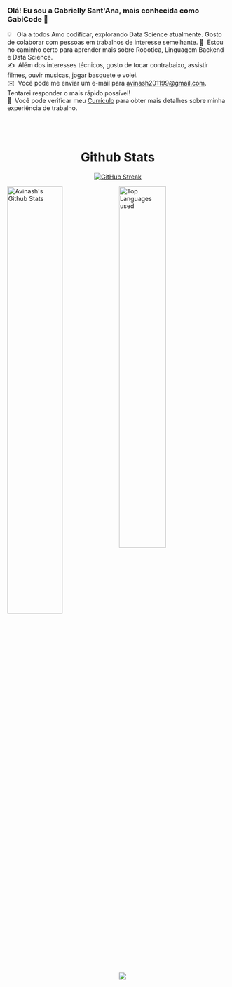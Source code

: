 
### Olá! Eu sou a Gabrielly Sant'Ana, mais conhecida como GabiCode 👋

💡 &nbsp; Olá a todos Amo codificar, explorando Data Science atualmente. Gosto de colaborar com pessoas em trabalhos de interesse semelhante.
🌱 &nbsp;Estou no caminho certo para aprender mais sobre Robotica, Linguagem Backend e Data Science.\
✍️ &nbsp;Além dos interesses técnicos, gosto de tocar contrabaixo, assistir filmes, ouvir musicas, jogar basquete e volei.\
✉️ &nbsp;Você pode me enviar um e-mail para avinash201199@gmail.com. Tentarei responder o mais rápido possível!\
📄 &nbsp;Você pode verificar meu [Currículo](https://drive.google.com/file/d/1v5f_6yPmzy0rJQyA_pXtUQ6s663wsk4i/view?usp=sharing) para obter mais detalhes sobre minha experiência de trabalho.

<br>
<br>

<h1 align="center">Github Stats</h1>

<div align="center">
  
[![GitHub Streak](https://streak-stats.demolab.com?user=ezequielwolschick&theme=rising-sun&hide_border=verdadeiro&locale=pt_BR)](https://git.io/streak-stats)

 </div>
 
 
<img align="left" alt="Avinash's Github Stats" src="https://github-readme-stats.vercel.app/api?username=avinash201199&&show_icons=true&bg_color=00000003&title_color=F6882B&icon_color=F6882B&" width="50%" />
<img alt="Top Languages used" src="https://github-readme-stats.vercel.app/api/top-langs/?username=avinash201199&layout=compact&bg_color=00000003&title_color=F6882B" width="46%" />
<br>
<img src="https://activity-graph.herokuapp.com/graph?username=avinash201199&theme=xcode">
